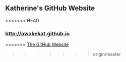 ## Katherine's GitHub Website

<<<<<<< HEAD
### http://awakekat.github.io
=======
[The GitHub Website](http://awakekat.github.io/ "Awakekat")
>>>>>>> origin/master

